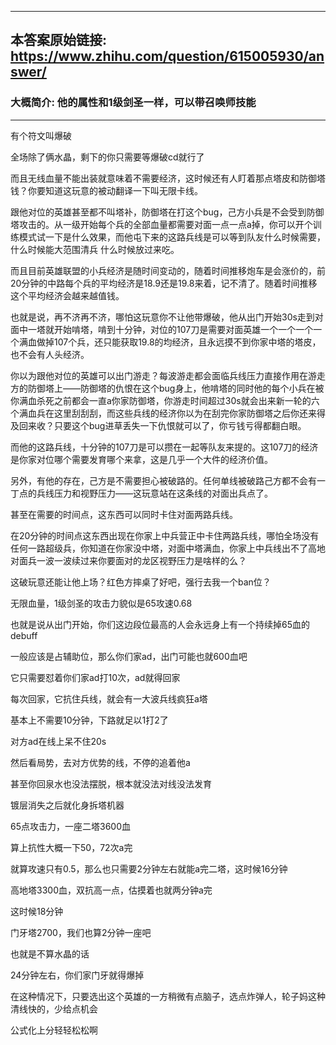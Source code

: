 ----------------------------------------
## 本答案原始链接: https://www.zhihu.com/question/615005930/answer/
### 大概简介: 他的属性和1级剑圣一样，可以带召唤师技能
----------------------------------------
有个符文叫爆破

全场除了俩水晶，剩下的你只需要等爆破cd就行了

而且无线血量不能出装就意味着不需要经济，这时候还有人盯着那点塔皮和防御塔钱？你要知道这玩意的被动翻译一下叫无限卡线。

跟他对位的英雄甚至都不叫塔补，防御塔在打这个bug，己方小兵是不会受到防御塔攻击的。从一级开始每个兵的全部血量都需要对面一点一点a掉，你可以开个训练模式试一下是什么效果，而他屯下来的这路兵线是可以等到队友什么时候需要，什么时候能大范围清兵 什么时候放过来吃。

而且目前英雄联盟的小兵经济是随时间变动的，随着时间推移炮车是会涨价的，前20分钟的中路每个兵的平均经济是18.9还是19.8来着，记不清了。随着时间推移这个平均经济会越来越值钱。

也就是说，再不济再不济，哪怕这玩意你不让他带爆破，他从出门开始30s走到对面中一塔就开始啃塔，啃到十分钟，对位的107刀是需要对面英雄一个一个一个一个满血做掉107个兵，还只能获取19.8的均经济，且永远摸不到你家中塔的塔皮，也不会有人头经济。

你以为跟他对位的英雄可以出门游走？每波游走都会面临兵线压力直接作用在游走方的防御塔上——防御塔的仇恨在这个bug身上，他啃塔的同时他的每个小兵在被你满血杀死之前都会一直a你家防御塔，你游走时间超过30s就会出来新一轮的六个满血兵在这里刮刮刮，而这些兵线的经济你以为在刮完你家防御塔之后你还来得及回来收？只要这个bug进草丢失一下仇恨就可以了，你亏钱亏得都翻白眼。

而他的这路兵线，十分钟的107刀是可以攒在一起等队友来提的。这107刀的经济是你家对位哪个需要发育哪个来拿，这是几乎一个大件的经济价值。

另外，有他的存在，己方是不需要担心被破路的。任何单线被破路己方都不会有一丁点的兵线压力和视野压力——这玩意站在这条线的对面出兵点了。

甚至在需要的时间点，这东西可以同时卡住对面两路兵线。

在20分钟的时间点这东西出现在你家上中兵营正中卡住两路兵线，哪怕全场没有任何一路超级兵，你知道在你家没中塔，对面中塔满血，你家上中兵线出不了高地对面兵一波一波续过来你要面对的龙区视野压力是啥样的么？

这破玩意还能让他上场？红色方摔桌了好吧，强行去我一个ban位？

无限血量，1级剑圣的攻击力貌似是65攻速0.68

也就是说从出门开始，你们这边段位最高的人会永远身上有一个持续掉65血的debuff

一般应该是占辅助位，那么你们家ad，出门可能也就600血吧

它只需要怼着你们家ad打10次，ad就得回家

每次回家，它抗住兵线，就会有一大波兵线疯狂a塔

基本上不需要10分钟，下路就足以1打2了

对方ad在线上呆不住20s

然后看局势，去对方优势的线，不停的追着他a

甚至你回泉水也没法摆脱，根本就没法对线没法发育

镀层消失之后就化身拆塔机器

65点攻击力，一座二塔3600血

算上抗性大概一下50，72次a完

就算攻速只有0.5，那么也只需要2分钟左右就能a完二塔，这时候16分钟

高地塔3300血，双抗高一点，估摸着也就两分钟a完

这时候18分钟

门牙塔2700，我们也算2分钟一座吧

也就是不算水晶的话

24分钟左右，你们家门牙就得爆掉

在这种情况下，只要选出这个英雄的一方稍微有点脑子，选点炸弹人，轮子妈这种清线快的，少给点机会

公式化上分轻轻松松啊